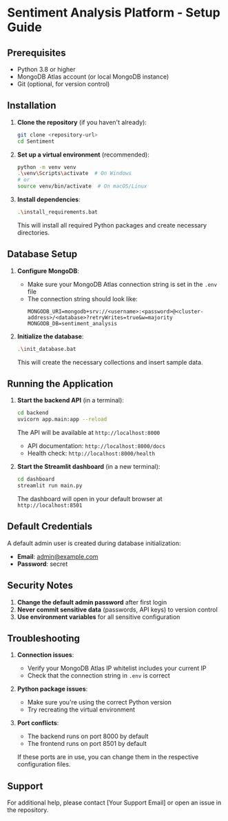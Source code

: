 # Sentiment Analysis Platform - Setup Guide

## Prerequisites

- Python 3.8 or higher
- MongoDB Atlas account (or local MongoDB instance)
- Git (optional, for version control)

## Installation

1. **Clone the repository** (if you haven't already):
   ```bash
   git clone <repository-url>
   cd Sentiment
   ```

2. **Set up a virtual environment** (recommended):
   ```bash
   python -m venv venv
   .\venv\Scripts\activate  # On Windows
   # or
   source venv/bin/activate  # On macOS/Linux
   ```

3. **Install dependencies**:
   ```bash
   .\install_requirements.bat
   ```
   This will install all required Python packages and create necessary directories.

## Database Setup

1. **Configure MongoDB**:
   - Make sure your MongoDB Atlas connection string is set in the `.env` file
   - The connection string should look like:
     ```
     MONGODB_URI=mongodb+srv://<username>:<password>@<cluster-address>/<database>?retryWrites=true&w=majority
     MONGODB_DB=sentiment_analysis
     ```

2. **Initialize the database**:
   ```bash
   .\init_database.bat
   ```
   This will create the necessary collections and insert sample data.

## Running the Application

1. **Start the backend API** (in a terminal):
   ```bash
   cd backend
   uvicorn app.main:app --reload
   ```
   The API will be available at `http://localhost:8000`
   - API documentation: `http://localhost:8000/docs`
   - Health check: `http://localhost:8000/health`

2. **Start the Streamlit dashboard** (in a new terminal):
   ```bash
   cd dashboard
   streamlit run main.py
   ```
   The dashboard will open in your default browser at `http://localhost:8501`

## Default Credentials

A default admin user is created during database initialization:
- **Email**: admin@example.com
- **Password**: secret

## Security Notes

1. **Change the default admin password** after first login
2. **Never commit sensitive data** (passwords, API keys) to version control
3. **Use environment variables** for all sensitive configuration

## Troubleshooting

1. **Connection issues**:
   - Verify your MongoDB Atlas IP whitelist includes your current IP
   - Check that the connection string in `.env` is correct

2. **Python package issues**:
   - Make sure you're using the correct Python version
   - Try recreating the virtual environment

3. **Port conflicts**:
   - The backend runs on port 8000 by default
   - The frontend runs on port 8501 by default
   
   If these ports are in use, you can change them in the respective configuration files.

## Support

For additional help, please contact [Your Support Email] or open an issue in the repository.

